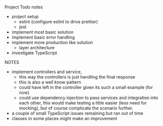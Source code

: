 Project Todo notes

- project setup 
  - eslint (configure eslint to drive prettier)
  - jest
- implement most basic solution 
- implement basic error handling
- implement more production like solution
  - layer architecture 
- investigate TypeScript

NOTES
 - implement controllers and service,
    - this way the controllers is just handling the final response
    - this is also a well know pattern
    - could have left in the controller given its such a small example (for now)
    - could use dependency injection to pass services and integration into each other, this would make testing a little easier (less need for mocking), but of course complicate the scenario further.
- a couple of small TypeScript issues remaining but ran out of time
- classes in some places might make an improvement